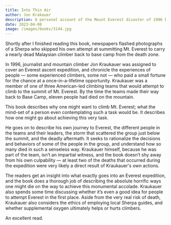 ```yaml
---
title: Into Thin Air
author: Jon Krakauer
description: A personal account of the Mount Everest disaster of 1996 by one of the climbers.
date: 2023-04-08
image: /images/books/3144.jpg
---
```


Shortly after I finished reading this book, newspapers flashed photographs of a Sherpa who skipped his own attempt at summitting Mt. Everest to carry a nearly dead Malaysian climber back to base camp from the death zone.

In 1996, journalist and mountain climber Jon Kraukauer was assigned to cover an Everest ascent expedition, and chronicle the experiences of people &mdash; some experienced climbers, some not &mdash; who paid a small fortune for the chance at a once-in-a-lifetime opportunity. Kraukauer was a member of one of three American-led climbing teams that would attempt to climb to the summit of Mt. Everest. By the time the teams made their way back to Base Camp, eleven people had died on the mountain.

This book describes why one might want to climb Mt. Everest; what the mind-set of a person even contemplating such a task would be. It describes how one might go about achieving this very task.

He goes on to describe his own journey to Everest, the different people in the teams and their leaders, the storm that scattered the group just below the summit, and the deadly aftermath. It seeks to rationalize the decisions and behaviors of some of the people in the group, and understand how so many died in such a senseless way. Kraukauer himself, because he was part of the team, isn’t an impartial witness, and the book doesn’t shy away from his own culpability &mdash; at least two of the deaths that occurred during the expedition were very likely a direct result of Kraukauer's own actions.

The readers get an insight into what exactly goes into an Everest expedition, and the book does a thorough job of describing the absolute horrific ways one might die on the way to achieve this monumental accolade. Kraukauer also spends some time discussing whether it’s even a good idea for people to attempt Everest in the first place. Aside from the very real risk of death, Kraukauer also considers the ethics of employing local Sherpa guides, and whether supplemental oxygen ultimately helps or hurts climbers.

An excellent read.
